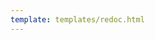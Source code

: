 ```yaml
---
template: templates/redoc.html
---
```


<redoc spec-url='{{base_path}}/develop/product-apis/gateway-apis/gateway-v1/gateway-v1.yaml'></redoc>
<script src="https://cdn.jsdelivr.net/npm/redoc@next/bundles/redoc.standalone.js"> </script>
